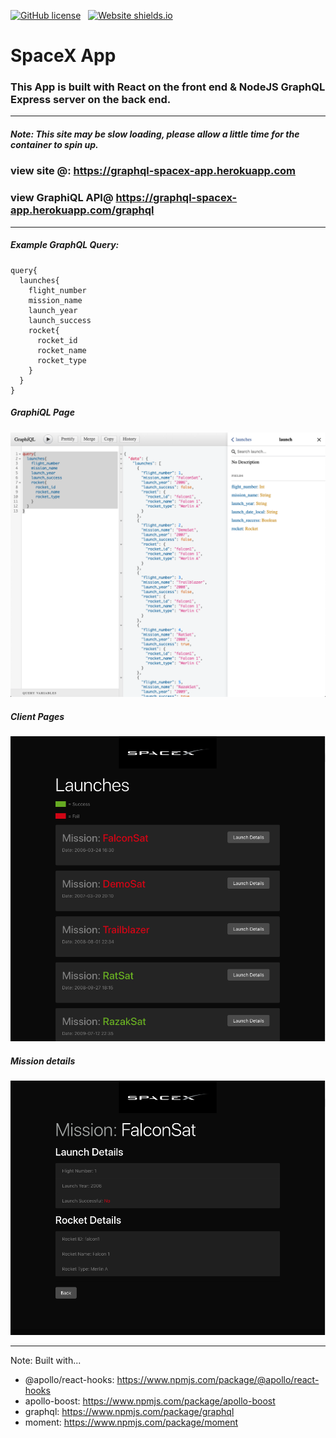 [![GitHub license](https://img.shields.io/github/license/Naereen/StrapDown.js.svg)](https://github.com/Naereen/StrapDown.js/blob/master/LICENSE)&nbsp;&nbsp; [![Website shields.io](https://img.shields.io/website-up-down-green-red/http/shields.io.svg)](https://graphql-spacex-app.herokuapp.com/)

# SpaceX App

### This App is built with React on the front end & NodeJS GraphQL Express server on the back end.

---

##### Note: This site may be slow loading, please allow a little time for the container to spin up.

### view site @: https://graphql-spacex-app.herokuapp.com

### view GraphiQL API@ https://graphql-spacex-app.herokuapp.com/graphql

---

##### Example GraphQL Query:

```
query{
  launches{
    flight_number
    mission_name
    launch_year
    launch_success
    rocket{
      rocket_id
      rocket_name
      rocket_type
    }
  }
}
```

##### GraphiQL Page

![Demo](https://github.com/ssmith777/spacex/blob/master/client/src/spacex-graphql.png?raw=true)

##### Client Pages

![Demo](https://raw.githubusercontent.com/ssmith777/spacex/master/client/src/client-img.png)

##### Mission details

![Demo](https://github.com/ssmith777/spacex/blob/master/client/src/client-detail-page.png?raw=true)

---

Note: Built with...

- @apollo/react-hooks: https://www.npmjs.com/package/@apollo/react-hooks
- apollo-boost: https://www.npmjs.com/package/apollo-boost
- graphql: https://www.npmjs.com/package/graphql
- moment: https://www.npmjs.com/package/moment

